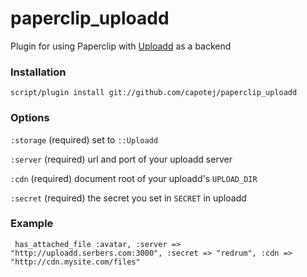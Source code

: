 # paperclip_uploadd

Plugin for using Paperclip with [Uploadd](http://github.com/capotej/paperclip_uploadd) as a backend

### Installation

    script/plugin install git://github.com/capotej/paperclip_uploadd

### Options

`:storage` (required) set to `::Uploadd`

`:server` (required) url and port of your uploadd server

`:cdn` (required) document root of your uploadd's `UPLOAD_DIR`

`:secret` (required) the secret you set in `SECRET` in uploadd



### Example

     has_attached_file :avatar, :server => "http://uploadd.serbers.com:3000", :secret => "redrum", :cdn => "http://cdn.mysite.com/files"

